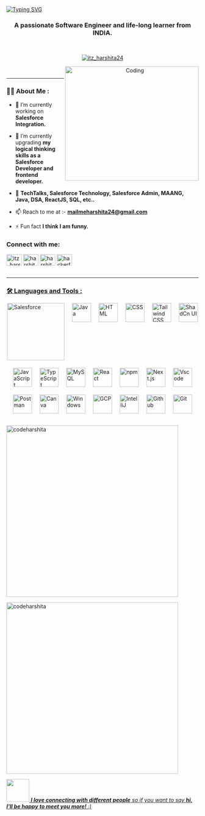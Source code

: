 [![Typing SVG](https://readme-typing-svg.herokuapp.com?font=Fira+Sans&color=%23F7F7F7&size=36&center=true&vCenter=true&width=1280&lines=Hi!+I'm+Harshita+Srivastava)](https://git.io/typing-svg)



<h3 align="center">A passionate <b> Software Engineer </b> and life-long learner from INDIA.</h3> </br>


<p style="text-align: center;"> <a href="https://twitter.com/itz_harshita24" target="blank"><img src="https://github-profile-trophy.vercel.app/?username=codeharshita&title=-Stars,-Issues&theme=algolia" alt="itz_harshita24"/></a> </p>
<div align="center"> 
	<img align = "right" alt="Coding" width="350" height="300" src="https://i.pinimg.com/originals/e4/92/66/e49266b020eb9e125f4bc87503414444.gif"></br>
</div>

---

### :woman_technologist: About Me :

- 🔭 I’m currently working on **Salesforce Integration.**

- 🌱 I’m currently upgrading **my logical thinking skills as a Salesforce Developer and frontend developer.**

- 💬  **TechTalks, Salesforce Technology, Salesforce Admin, MAANG, Java, DSA, ReactJS, SQL, etc..**

- 📫 Reach to me at :- **mailmeharshita24@gmail.com**

- ⚡ Fun fact **I think I am funny.**</br>

<h3 align="left">Connect with me:</h3>
<p align="left">
<a href="https://twitter.com/itz_harshita24" target="blank"><img align="center" src="https://raw.githubusercontent.com/rahuldkjain/github-profile-readme-generator/master/src/images/icons/Social/twitter.svg" alt="itz_harshita24" height="30" width="40" /></a>
<a href="https://linkedin.com/in/harshita srivastava" target="blank"><img align="center" src="https://raw.githubusercontent.com/rahuldkjain/github-profile-readme-generator/master/src/images/icons/Social/linked-in-alt.svg" alt="harshita srivastava" height="30" width="40" /></a>
<a href="https://instagram.com/harshita_9542" target="blank"><img align="center" src="https://raw.githubusercontent.com/rahuldkjain/github-profile-readme-generator/master/src/images/icons/Social/instagram.svg" alt="harshita_9542" height="30" width="40" /></a>
<a href="https://www.hackerrank.com/hackerfolk" target="blank"><img align="center" src="https://raw.githubusercontent.com/rahuldkjain/github-profile-readme-generator/master/src/images/icons/Social/hackerrank.svg" alt="hackerfolk" height="30" width="40" /></a>
  <a href="https://www.codingninjas.com/codestudio/profile/aa5f68e4-6567-4028-97b7-f01c7bb6b780" target="blank"><img align="center"
</p></br></br>

---

### :hammer_and_wrench: Languages and Tools :

<div style="display: flex; flex-wrap: wrap; gap: 20px; justify-content: center;">
	<img width="150" src="https://login.salesforce.com/img/logo190.png" alt="Salesforce" title="Salesforce"/>
	<img width="50" src="https://user-images.githubusercontent.com/25181517/117201156-9a724800-adec-11eb-9a9d-3cd0f67da4bc.png" alt="Java" title="Java"/>
	<img width="50" src="https://user-images.githubusercontent.com/25181517/192158954-f88b5814-d510-4564-b285-dff7d6400dad.png" alt="HTML" title="HTML"/>
	<img width="50" src="https://user-images.githubusercontent.com/25181517/183898674-75a4a1b1-f960-4ea9-abcb-637170a00a75.png" alt="CSS" title="CSS"/>
	<img width="50" src="https://user-images.githubusercontent.com/25181517/202896760-337261ed-ee92-4979-84c4-d4b829c7355d.png" alt="Tailwind CSS" title="Tailwind CSS"/>
	<img width="50" src="https://github.com/user-attachments/assets/e4bd419a-2a4a-459a-ba9a-d3324e693c4d" alt="ShadCn UI" title="ShadCn UI"/>
	<img width="50" src="https://user-images.githubusercontent.com/25181517/117447155-6a868a00-af3d-11eb-9cfe-245df15c9f3f.png" alt="JavaScript" title="JavaScript"/>
	<img width="50" src="https://user-images.githubusercontent.com/25181517/183890598-19a0ac2d-e88a-4005-a8df-1ee36782fde1.png" alt="TypeScript" title="TypeScript"/>
	<img width="50" src="https://user-images.githubusercontent.com/25181517/183896128-ec99105a-ec1a-4d85-b08b-1aa1620b2046.png" alt="MySQL" title="MySQL"/> 
	<img width="50" src="https://user-images.githubusercontent.com/25181517/183897015-94a058a6-b86e-4e42-a37f-bf92061753e5.png" alt="React" title="React"/>
	<img width="50" src="https://user-images.githubusercontent.com/25181517/121401671-49102800-c959-11eb-9f6f-74d49a5e1774.png" alt="npm" title="npm"/>
	<img width="50" src="https://github.com/marwin1991/profile-technology-icons/assets/136815194/5f8c622c-c217-4649-b0a9-7e0ee24bd704" alt="Next.js" title="Next.js"/>
	<img width="50" src="https://user-images.githubusercontent.com/25181517/192108891-d86b6220-e232-423a-bf5f-90903e6887c3.png" alt="Vscode" title="VScode"/>
	<img width="50" src="https://user-images.githubusercontent.com/25181517/192109061-e138ca71-337c-4019-8d42-4792fdaa7128.png" alt="Postman" title="Postman"/>
	<img width="50" src="https://github-production-user-asset-6210df.s3.amazonaws.com/136815194/253220886-02494c7c-de6a-43a6-9293-6369696842ed.png" alt="Canva" title="Canva"/>
	<img width="50" src="https://user-images.githubusercontent.com/25181517/186884150-05e9ff6d-340e-4802-9533-2c3f02363ee3.png" alt="Windows" title="Windows"/>
	<img width="50" src="https://user-images.githubusercontent.com/25181517/183911547-990692bc-8411-4878-99a0-43506cdb69cf.png" alt="GCP" title="GCP"/>
	<img width="50" src="https://user-images.githubusercontent.com/25181517/192108890-200809d1-439c-4e23-90d3-b090cf9a4eea.png" alt="IntelliJ" title="IntelliJ"/>
	<img width="50" src="https://user-images.githubusercontent.com/25181517/192108374-8da61ba1-99ec-41d7-80b8-fb2f7c0a4948.png" alt="Github" title="Github"/>
	<img width="50" src="https://user-images.githubusercontent.com/25181517/192108372-f71d70ac-7ae6-4c0d-8395-51d8870c2ef0.png" alt="Git" title="Git"/>

 
	
</div></br>

<p><img align="center" src="https://github-readme-stats.vercel.app/api/top-langs/?username=codeharshita&theme=vue-dark&show_icons=true&hide_border=true&layout=compact" alt="codeharshita" width="450px" /></p>
<p><img align="center" src="https://github-readme-streak-stats.herokuapp.com/?user=codeharshita&theme=vue-dark&hide_border=true" alt="codeharshita" width="450px" /></p>


<img src="https://media.giphy.com/media/LnQjpWaON8nhr21vNW/giphy.gif" width="60"> <em><b>I love connecting with different people</b> so if you want to say <b>hi, I'll be happy to meet you more!</b> :)</em>
